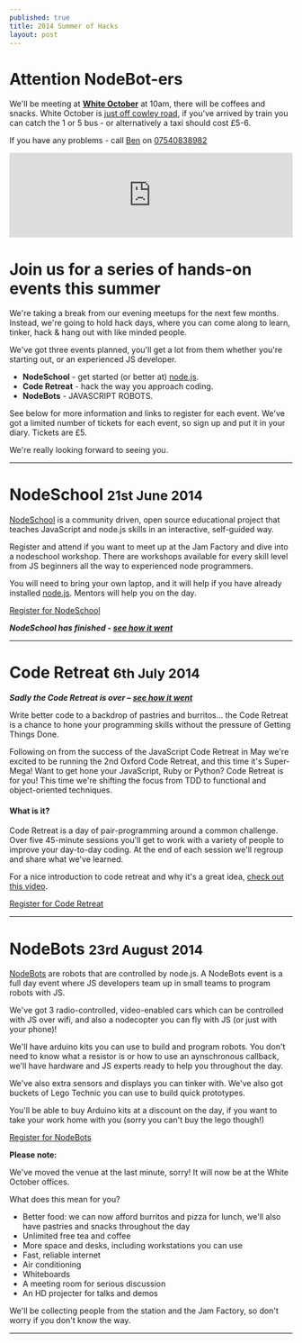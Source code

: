 ```yaml
---
published: true
title: 2014 Summer of Hacks
layout: post
---
```



<div class="well" id="hello-attendees">
  <h1>Attention NodeBot-ers</h1>

  <p>We'll be meeting at <strong><a href="http://www.whiteoctober.co.uk/">White October</a></strong> at 10am, there will be coffees and snacks.  White October is <a href="http://www.whiteoctober.co.uk/contact.html">just off cowley road</a>, if you've arrived by train you can catch the 1 or 5 bus - or alternatively a taxi should cost &pound;5-6.</p>

  <p>If you have any problems - call <a href="https://twitter.com/benjaminbenben">Ben</a> on <a href="tel:07540838982">07540838982</a></p>

  <!-- <p>The venue is <a href="http://www.whiteoctober.co.uk/">White October</a> which is just off Cowley Road - here is parking available.</p> -->

  <iframe src="https://www.google.com/maps/embed?pb=!1m14!1m8!1m3!1d19761.642124090096!2d-1.240837!3d51.74757!3m2!1i1024!2i768!4f13.1!3m3!1m2!1s0x0%3A0xea3a35e1b30ddba4!2sWhite+October!5e0!3m2!1sen!2sus!4v1399641425064" eight="450" frameborder="0" style="border:0; width:100%"><!-- --></iframe>

</div>

# Join us for a series of hands-on events this summer

<p class="lead">We're taking a break from our evening meetups for the next few months.  Instead, we're going to hold hack days, where you can come along to learn, tinker, hack &amp; hang out with like minded people.</p>

We've got three events planned, you'll get a lot from them whether you're starting out, or an experienced JS developer.

* **NodeSchool** - get started (or better at) [node.js](http://nodejs.org/).
* **Code Retreat** - hack the way you approach coding.
* **NodeBots** - JAVASCRIPT ROBOTS.

See below for more information and links to register for each event.  We've got a limited number of tickets for each event, so sign up and put it in your diary. Tickets are &pound;5.

We're really looking forward to seeing you.

<!------->

<!--![The Jam Factory](/img/jf.jpg)-->

<!--_All events are at [the Jam Factory](https://www.google.co.uk/maps/preview?ie=UTF-8&fb=1&gl=uk&q=The+Jam+Factory&cid=2949126679461980301&ei=sFqTU7jTFM3TOe_SgagJ&ved=0CJIBEPwSMA0), it's particularly lovely on summer days._-->

---

# NodeSchool <small>21st June 2014</small>

<p class="lead"><a href="http://nodeschool.io/">NodeSchool</a> is a community driven, open source educational project that teaches JavaScript and node.js skills in an interactive, self-guided way.</p>

Register and attend if you want to meet up at the Jam Factory and dive into a nodeschool workshop. There are workshops available for every skill level from JS beginners all the way to experienced node programmers.

You will need to bring your own laptop, and it will help if you have already installed [node.js](http://nodejs.org/). Mentors will help you on the day.

<!--div class="lanyrd-target-participants">
    <a href="http://lanyrd.com/2014/jsoxford-coderetreat/attendees/"
        class="lanyrd-participants" data-lanyrd-nocss="">
        RSVP on Lanyrd!
    </a>
</div-->

<p>
  <a href="https://www.eventbrite.co.uk/e/sumer-of-hacks-nodeschool-tickets-11906222833" class="btn btn-large btn-default disabled">Register for NodeSchool</a>
</p>

___NodeSchool has finished - [see how it went](/2014/node-school/)___

---

# Code Retreat <small>6th July 2014</small>

___Sadly the Code Retreat is over – [see how it went](/2014/soh-code-retreat/)___

<p class="lead">Write better code to a backdrop of pastries and burritos&hellip; the Code Retreat is a chance to hone your programming skills without the pressure of Getting Things Done.</p>

Following on from the success of the JavaScript Code Retreat in May we're excited to be running the 2nd Oxford Code Retreat, and this time it's Super-Mega! Want to get hone your JavaScript, Ruby or Python? Code Retreat is for you! This time we're shifting the focus from TDD to functional and object-oriented techniques.

#### What is it?
Code Retreat is a day of pair-programming around a common challenge. Over five 45-minute sessions you'll get to work with a variety of people to improve your day-to-day coding. At the end of each session we'll regroup and share what we've learned.

For a nice introduction to code retreat and why it's a great idea, [check out this video](http://player.vimeo.com/video/18955165?title=0&amp;byline=0&amp;portrait=0).

<p><a href="https://www.eventbrite.co.uk/e/sumer-of-hacks-code-retreat-tickets-11906533763" class="btn btn-large btn-default disabled">Register for Code Retreat</a></p>

---

# NodeBots <small>23rd August 2014</small>

<p class="lead"><a href="http://nodebots.io/">NodeBots</a> are robots that are controlled by node.js. A NodeBots event is a full day event where JS developers team up in small teams to program robots with JS.</p>

We've got 3 radio-controlled, video-enabled cars which can be controlled with JS over wifi, and also a nodecopter you can fly with JS (or just with your phone)!

We'll have arduino kits you can use to build and program robots. You don't need to know what a resistor is or how to use an aynschronous callback, we'll have hardware and JS experts ready to help you throughout the day. 

We've also extra sensors and displays you can tinker with. We've also got buckets of Lego Technic you can use to build quick prototypes.

You'll be able to buy Arduino kits at a discount on the day, if you want to take your work home with you (sorry you can't buy the lego though!)

<p><a href="https://www.eventbrite.co.uk/e/sumer-of-hacks-nodebots-tickets-11906664153" class="btn btn-large btn-primary">Register for NodeBots</a></p>

**Please note:**

We've moved the venue at the last minute, sorry! It will now be at the White October offices.

What does this mean for you?

* Better food: we can now afford burritos and pizza for lunch, we'll also have pastries and snacks throughout the day
* Unlimited free tea and coffee
* More space and desks, including workstations you can use
* Fast, reliable internet
* Air conditioning
* Whiteboards
* A meeting room for serious discussion
* An HD projecter for talks and demos

We'll be collecting people from the station and the Jam Factory, so don't worry if you don't know the way.

---

<!-- ## Thanks to our sponsors

These events wouldn't have been possible without the support of our sponsors:
<div class="row-fluid">
  <div class="span4">
    <a href="http://github.com/">
      <img src="/img/github.png" />
    </a>
  </div>
  <div class="span4">
    <a href="http://www.haybrook.co.uk/">
      <img src="/img/haybrook.png" />
    </a>
  </div>
  <div class="span4">
    <a href="http://www.whiteoctober.co.uk/">
      <img src="/img/wo.png" />
    </a>
  </div>
</div> -->
